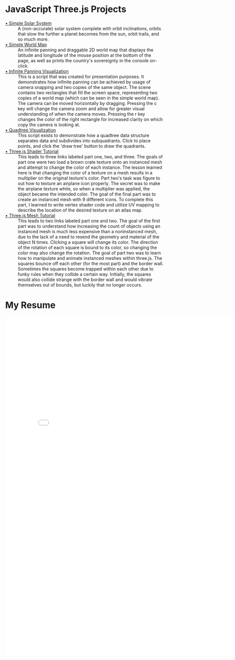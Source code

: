 <meta name="viewport" content="width=device-width, initial-scale=1.0">
<h1>JavaScript Three.js Projects</h1>
<dl>
  <dt><a href="https://wiadarola.github.io/simple-solar-system">&#x2022; Simple Solar System</a></dt>
    <dd>A (non-accurate) solar system complete with orbit inclinations, orbits that slow the further a planet becomes from the sun, orbit trails, and so much more.</dd>
  <dt><a href="https://wiadarola.github.io/simple-world-map">&#x2022; Simple World Map</a></dt>
    <dd>An infinite panning and draggable 2D world map that displays the latitude and longitude of the mouse position at the bottom of the page, as well as prints the country's sovereignty in the console on-click. </dd>
  <dt><a href="https://wiadarola.github.io/infinite-panning-visualization">&#x2022; Infinite Panning Visualization</a></dt>
    <dd>This is a script that was created for presentation purposes. It demonstrates how infinite panning can be achieved by usage of camera snapping and two copies of the same object. The scene contains two rectangles that fill the screen space, representing two copies of a world map (which can be seen in the simple world map). The camera can be moved horizontally by dragging. Pressing the c key will change the camera zoom and allow for greater visual understanding of when the camera moves. Pressing the r key changes the color of the right rectangle for increased clarity on which copy the camera is looking at.</dd>
  <dt><a href="https://wiadarola.github.io/quadtree-visualization">&#x2022; Quadtree Visualization</a></dt>
    <dd>This script exists to demonstrate how a quadtree data structure separates data and subdivides into subquadrants. Click to place points, and click the 'draw tree' button to draw the quadrants.</dd>
  <dt><a href="https://wiadarola.github.io/threejs-shader-tutorial">&#x2022; Three.js Shader Tutorial</a></dt>
    <dd>This leads to three links labeled part one, two, and three. The goals of part one were two load a brown crate texture onto an instanced mesh and attempt to change the color of each instance. The lesson learned here is that changing the color of a texture on a mesh results in a multiplier on the original texture's color. Part two's task was figure to out how to texture an airplane icon properly. The secret was to make the airplane texture white, so when a multiplier was applied, the object became the intended color. The goal of the final part was to create an instanced mesh with 9 different icons. To complete this part, I learned to write vertex shader code and utilize UV mapping to describe the location of the desired texture on an atlas map.</dd>
  <dt><a href="https://wiadarola.github.io/threejs-mesh-tutorial">&#x2022; Three.js Mesh Tutorial</a></dt>
    <dd>This leads to two links labeled part one and two. The goal of the first part was to understand how increasing the count of objects using an instanced mesh is much less expensive than a noninstanced mesh, due to the lack of a need to resend the geometry and material of the object N times. Clicking a square will change its color. The direction of the rotation of each square is bound to its color, so changing the color may also change the rotation. The goal of part two was to learn how to manipulate and animate instanced meshes within three.js. The squares bounce off each other (for the most part) and the border wall. Sometimes the squares become trapped within each other due to funky rules when they collide a certain way. Initially, the squares would also collide strange with the border wall and would vibrate themselves out of bounds, but luckily that no longer occurs.</dd>
</dl>
<h1>My Resume</h1>
<embed src="Resume.pdf" width="810px" height="1080px" />

